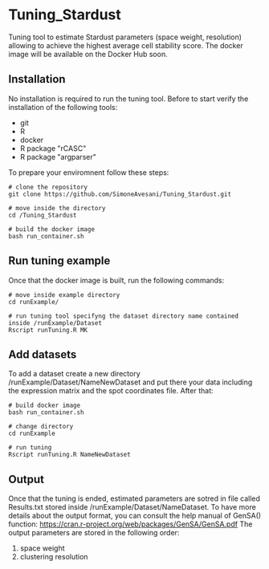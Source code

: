# Tuning_Stardust

Tuning tool to estimate Stardust parameters (space weight, resolution) allowing to achieve the highest average cell stability score.
The docker image will be available on the Docker Hub soon.

## Installation
No installation is required to run the tuning tool. 
Before to start verify the installation of the following tools:

- git
- R
- docker
- R package "rCASC"
- R package "argparser"

To prepare your enviromnent follow these steps:

```
# clone the repository
git clone https://github.com/SimoneAvesani/Tuning_Stardust.git

# move inside the directory 
cd /Tuning_Stardust

# build the docker image
bash run_container.sh

```
## Run tuning example

Once that the docker image is built, run the following commands:

```
# move inside example directory 
cd runExample/

# run tuning tool specifyng the dataset directory name contained inside /runExample/Dataset
Rscript runTuning.R MK 

```
## Add datasets
To add a dataset create a new directory /runExample/Dataset/NameNewDataset and put there your data including the expression matrix and the spot coordinates file.
After that:

```
# build docker image
bash run_container.sh

# change directory 
cd runExample

# run tuning
Rscript runTuning.R NameNewDataset
```

## Output

Once that the tuning is ended, estimated parameters are sotred in file called Results.txt stored inside /runExample/Dataset/NameDataset.
To have more details about the output format, you can consult the help manual of GenSA() function: https://cran.r-project.org/web/packages/GenSA/GenSA.pdf
The output parameters are stored in the following order: 

1) space weight 
2) clustering resolution
